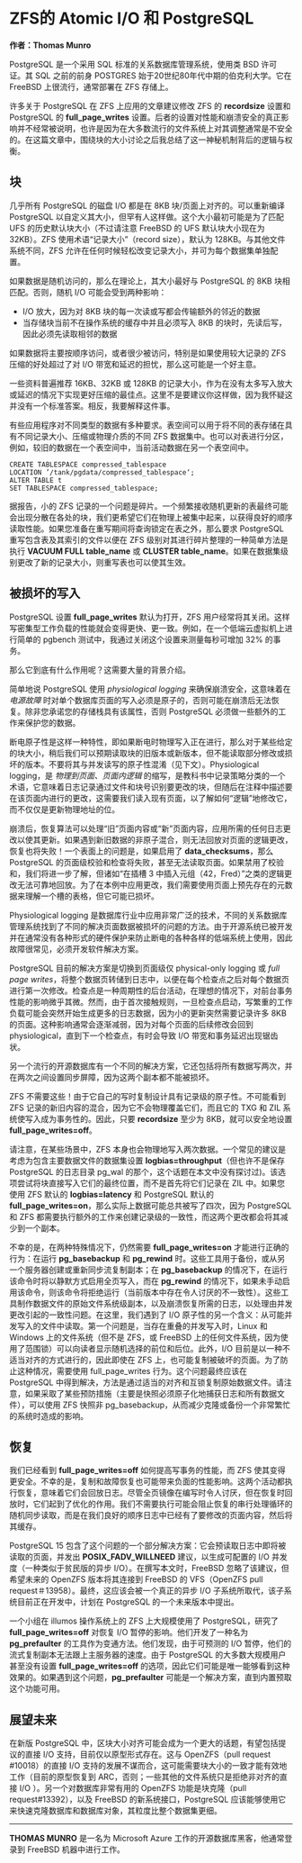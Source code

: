 # ZFS的 Atomic I/O 和 PostgreSQL
**作者：Thomas Munro**

PostgreSQL 是一个采用 SQL 标准的关系数据库管理系统，使用类 BSD 许可证。其 SQL 之前的前身 POSTGRES 始于20世纪80年代中期的伯克利大学。它在 FreeBSD 上很流行，通常部署在 ZFS 存储上。

许多关于 PostgreSQL 在 ZFS 上应用的文章建议修改 ZFS 的 **recordsize** 设置和 PostgreSQL 的 **full_page_writes** 设置。后者的设置对性能和崩溃安全的真正影响并不经常被说明，也许是因为在大多数流行的文件系统上对其调整通常是不安全的。在这篇文章中，围绕块的大小讨论之后我总结了这一神秘机制背后的逻辑与权衡。 

## 块
几乎所有 PostgreSQL 的磁盘 I/O 都是在 8KB 块/页面上对齐的。可以重新编译 PostgreSQL 以自定义其大小，但罕有人这样做。这个大小最初可能是为了匹配 UFS 的历史默认块大小（不过请注意 FreeBSD 的 UFS 默认块大小现在为 32KB）。ZFS 使用术语“记录大小”（record size），默认为 128KB。与其他文件系统不同，ZFS 允许在任何时候轻松改变记录大小，并可为每个数据集单独配置。

如果数据是随机访问的，那么在理论上，其大小最好与 PostgreSQL 的 8KB 块相匹配。否则，随机 I/O 可能会受到两种影响：

- I/O 放大，因为对 8KB 块的每一次读或写都会传输额外的邻近的数据
- 当存储块当前不在操作系统的缓存中并且必须写入 8KB 的块时，先读后写，因此必须先读取相邻的数据

如果数据将主要按顺序访问，或者很少被访问，特别是如果使用较大记录的 ZFS 压缩的好处超过了对 I/O 带宽和延迟的担忧，那么这可能是一个好主意。

一些资料普遍推荐 16KB、32KB 或 128KB 的记录大小，作为在没有太多写入放大或延迟的情况下实现更好压缩的最佳点。这里不是要建议你这样做，因为我怀疑这并没有一个标准答案。相反，我要解释这件事。

有些应用程序对不同类型的数据有多种要求。表空间可以用于将不同的表存储在具有不同记录大小、压缩或物理介质的不同 ZFS 数据集中。也可以对表进行分区，例如，较旧的数据在一个表空间中，当前活动数据在另一个表空间中。

```
CREATE TABLESPACE compressed_tablespace
LOCATION ’/tank/pgdata/compressed_tablespace‘;
ALTER TABLE t
SET TABLESPACE compressed_tablespace;
```

据报告，小的 ZFS 记录的一个问题是碎片。一个频繁接收随机更新的表最终可能会出现分散在各处的块，我们更希望它们在物理上被集中起来，以获得良好的顺序读取性能。如果您准备在重写期间将查询锁定在表之外，那么要求 PostgreSQL 重写包含表及其索引的文件以便在 ZFS 级别对其进行碎片整理的一种简单方法是执行 **VACUUM FULL table_name** 或 **CLUSTER table_name**。如果在数据集级别更改了新的记录大小，则重写表也可以使其生效。

## 被损坏的写入
PostgreSQL 设置 **full_page_writes** 默认为打开，ZFS 用户经常将其关闭。这样写密集型工作负载的性能就会变得更快、更一致。例如，在一个低端云虚拟机上进行简单的 pgbench 测试中，我通过关闭这个设置来测量每秒可增加 32% 的事务。

那么它到底有什么作用呢？这需要大量的背景介绍。

简单地说 PostgreSQL 使用 *physiological logging* 来确保崩溃安全，这意味着在 *电源故障* 时对单个数据库页面的写入必须是原子的，否则可能在崩溃后无法恢复。除非您承诺您的存储栈具有该属性，否则 PostgreSQL 必须做一些额外的工作来保护您的数据。

断电原子性是这样一种特性，即如果断电时物理写入正在进行，那么对于某些给定的块大小，稍后我们可以预期读取块的旧版本或新版本，但不能读取部分修改或损坏的版本。不要将其与并发读写的原子性混淆（见下文）。Physiological logging，是 *物理到页面、页面内逻辑* 的缩写，是教科书中记录策略分类的一个术语，它意味着日志记录通过文件和块号识别要更改的块，但随后在注释中描述要在该页面内进行的更改，这需要我们读入现有页面，以了解如何“逻辑”地修改它，而不仅仅是更新物理地址的位。

崩溃后，恢复算法可以处理“旧”页面内容或“新”页面内容，应用所需的任何日志更改以使其更新。如果遇到新旧数据的非原子混合，则无法回放对页面的逻辑更改，恢复也将失败！一个表面上的问题是，如果启用了 **data_checksums**，那么 PostgreSQL 的页面级校验和检查将失败，甚至无法读取页面。如果禁用了校验和，我们将进一步了解，但诸如“在插槽 3 中插入元组（42，Fred）”之类的逻辑更改无法可靠地回放。为了在本例中应用更改，我们需要使用页面上预先存在的元数据来理解一个槽的表格，但它可能已损坏。

Physiological logging 是数据库行业中应用非常广泛的技术，不同的关系数据库管理系统找到了不同的解决页面数据被损坏的问题的方法。由于开源系统已被开发并在通常没有各种形式的硬件保护来防止断电的各种各样的低端系统上使用，因此故障很常见，必须开发软件解决方案。

PostgreSQL 目前的解决方案是切换到页面级仅 physical-only logging 或 *full page writes*，将整个数据页转储到日志中，以便在每个检查点之后对每个数据页进行第一次修改。检查点是一种周期性的后台活动，在理想的情况下，对前台事务性能的影响微乎其微。然而，由于首次接触规则，一旦检查点启动，写繁重的工作负载可能会突然开始生成更多的日志数据，因为小的更新突然需要记录许多 8KB 的页面。这种影响通常会逐渐减弱，因为对每个页面的后续修改会回到 physiological，直到下一个检查点，有时会导致 I/O 带宽和事务延迟出现锯齿状。

另一个流行的开源数据库有一个不同的解决方案，它还包括将所有数据写两次，并在两次之间设置同步屏障，因为这两个副本都不能被损坏。

ZFS 不需要这些！由于它自己的写时复制设计具有记录级的原子性。不可能看到 ZFS 记录的新旧内容的混合，因为它不会物理覆盖它们，而且它的 TXG 和 ZIL 系统使写入成为事务性的。因此，只要 **recordsize** 至少为 8KB，就可以安全地设置 **full_page_writes=off**。

请注意，在某些场景中，ZFS 本身也会物理地写入两次数据。一个常见的建议是考虑为包含主要数据文件的数据集设置 **logbias=throughput**（但也许不是保存 PostgreSQL 的日志目录 pg_wal 的那个，这个话题在本文中没有探讨过)。该选项尝试将块直接写入它们的最终位置，而不是首先将它们记录在 ZIL 中。如果您使用 ZFS 默认的 **logbias=latency** 和 PostgreSQL 默认的 **full_page_writes=on**，那么实际上数据可能总共被写了四次，因为 PostgreSQL 和 ZFS 都需要执行额外的工作来创建记录级的一致性，而这两个更改都会将其减少到一个副本。

不幸的是，在两种特殊情况下，仍然需要 **full_page_writes=on** 才能进行正确的行为：在运行 **pg_basebackup** 和 **pg_rewind** 时。这些工具用于备份，或从另一个服务器创建或重新同步流复制副本；在 **pg_basebackup** 的情况下，在运行该命令时将以静默方式启用全页写入，而在 **pg_rewind** 的情况下，如果未手动启用该命令，则该命令将拒绝运行（当前版本中存在令人讨厌的不一致性）。这些工具制作数据文件的原始文件系统级副本，以及崩溃恢复所需的日志，以处理由并发更改引起的一致性问题。在这里，我们遇到了 I/O 原子性的另一个含义：从可能并发写入的文件中读取。第一个问题是，当存在重叠的并发写入时，Linux 和 Windows 上的文件系统（但不是 ZFS，或 FreeBSD 上的任何文件系统，因为使用了范围锁）可以向读者显示随机选择的前位和后位。此外，I/O 目前是以一种不适当对齐的方式进行的，因此即使在 ZFS 上，也可能复制被破坏的页面。为了防止这种情况，需要使用 full_page_writes 行为。这个问题最终应该在  PostgreSQL 中得到解决，方法是通过适当的对齐和互锁复制原始数据文件。请注意，如果采取了某些预防措施（主要是快照必须原子化地捕获日志和所有数据文件），可以使用 ZFS 快照非 pg_basebackup，从而减少克隆或备份一个非常繁忙的系统时造成的影响。

## 恢复
我们已经看到 **full_page_writes=off** 如何提高写事务的性能，而 ZFS 使其变得更安全。不幸的是，复制和故障恢复也可能带来负面的性能影响。这两个活动都执行恢复，意味着它们会回放日志。尽管全页镜像在编写时令人讨厌，但在恢复时回放时，它们起到了优化的作用。我们不需要执行可能会阻止恢复的串行处理循环的随机同步读取，而是在我们良好的顺序日志中已经有了要修改的页面内容，然后将其缓存。

PostgreSQL 15 包含了这个问题的一个部分解决方案：它会预读取日志中即将被读取的页面，并发出 **POSIX_FADV_WILLNEED** 建议，以生成可配置的 I/O 并发度（一种类似于贫民版的异步 I/O）。在撰写本文时，FreeBSD 忽略了该建议，但希望未来的 OpenZFS 版本将其连接到 FreeBSD 的 VFS（OpenZFS pull request＃13958）。最终，这应该会被一个真正的异步 I/O 子系统所取代，该子系统目前正在开发中，计划在 PostgreSQL 的一个未来版本中提出。

一个小组在 illumos 操作系统上的 ZFS 上大规模使用了 PostgreSQL，研究了 **full_page_writes=off** 对恢复 I/O 暂停的影响。他们开发了一种名为 **pg_prefaulter** 的工具作为变通方法。他们发现，由于可预测的 I/O 暂停，他们的流式复制副本无法跟上主服务器的速度。由于 PostgreSQL 的大多数大规模用户甚至没有设置 **full_page_writes=off** 的选项，因此它们可能是唯一能够看到这种效果的。如果遇到这个问题，**pg_prefaulter** 可能是一个解决方案，直到内置预取这个功能可用。

## 展望未来
在新版 PostgreSQL 中，区块大小对齐可能会成为一个更大的话题，有望包括提议的直接 I/O 支持，目前仅以原型形式存在。这与 OpenZFS（pull request #10018）的直接 I/O 支持的发展不谋而合，这可能需要块大小的一致才能有效地工作（目前的原型恢复到 ARC，否则；一些其他的文件系统只是拒绝非对齐的直接 I/O ）。另一个对数据库非常有用的 OpenZFS 功能是块克隆（pull request#13392），以及 FreeBSD 的新系统接口，PostgreSQL 应该能够使用它来快速克隆数据库和数据库对象，其粒度比整个数据集更细。

---
**THOMAS MUNRO** 是一名为 Microsoft Azure 工作的开源数据库黑客，他通常登录到 FreeBSD 机器中进行工作。
